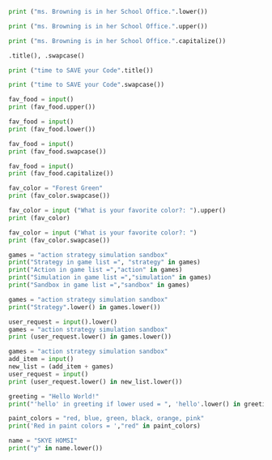 ```python
print ("ms. Browning is in her School Office.".lower())
```

```python
print ("ms. Browning is in her School Office.".upper())
```

```python
print ("ms. Browning is in her School Office.".capitalize())
```

```python
.title(), .swapcase()
```

```python
print ("time to SAVE your Code".title())
```

```python
print ("time to SAVE your Code".swapcase())
```

```python
fav_food = input()
print (fav_food.upper())
```

```python
fav_food = input()
print (fav_food.lower())
```

```python
fav_food = input()
print (fav_food.swapcase())
```

```python
fav_food = input()
print (fav_food.capitalize())
```

```python
fav_color = "Forest Green"
print (fav_color.swapcase())
```

```python
fav_color = input ("What is your favorite color?: ").upper()
print (fav_color)
```

```python
fav_color = input ("What is your favorite color?: ")
print (fav_color.swapcase())
```

```python
games = "action strategy simulation sandbox"
print("Strategy in game list =", "strategy" in games)
print("Action in game list =","action" in games)
print("Simulation in game list =","simulation" in games)
print("Sandbox in game list =","sandbox" in games)
```

```python
games = "action strategy simulation sandbox"
print("Strategy".lower() in games.lower())
```

```python
user_request = input().lower()
games = "action strategy simulation sandbox"
print (user_request.lower() in games.lower())
```

```python
games = "action strategy simulation sandbox"
add_item = input()
new_list = (add_item + games)
user_request = input()
print (user_request.lower() in new_list.lower())
```

```python
greeting = "Hello World!"
print("'hello' in greeting if lower used = ", 'hello'.lower() in greeting.lower())
```

```python
paint_colors = "red, blue, green, black, orange, pink"
print('Red in paint colors = ',"red" in paint_colors)
```

```python
name = "SKYE HOMSI"
print("y" in name.lower())
```
